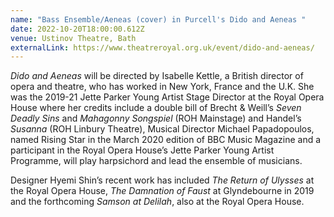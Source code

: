 ```yaml
---
name: "Bass Ensemble/Aeneas (cover) in Purcell's Dido and Aeneas "
date: 2022-10-20T18:00:00.612Z
venue: Ustinov Theatre, Bath
externalLink: https://www.theatreroyal.org.uk/event/dido-and-aeneas/
---
```

*Dido and Aeneas* will be directed by Isabelle Kettle, a British director of opera and theatre, who has worked in New York, France and the U.K. She was the 2019-21 Jette Parker Young Artist Stage Director at the Royal Opera House where her credits include a double bill of Brecht & Weill’s *Seven Deadly Sins* and *Mahagonny Songspiel* (ROH Mainstage) and Handel’s *Susanna* (ROH Linbury Theatre), Musical Director Michael Papadopoulos, named Rising Star in the March 2020 edition of BBC Music Magazine and a participant in the Royal Opera House’s Jette Parker Young Artist Programme, will play harpsichord and lead the ensemble of musicians.

Designer Hyemi Shin’s recent work has included *The Return of Ulysses* at the Royal Opera House, *The Damnation of Faust* at Glyndebourne in 2019 and the forthcoming *Samson at Delilah*, also at the Royal Opera House.